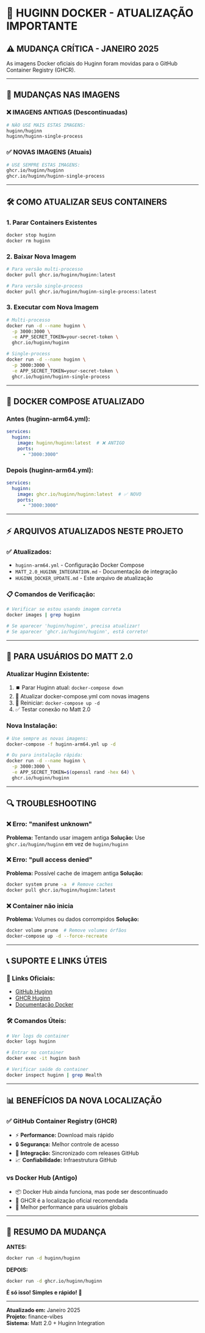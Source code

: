 # 🐳 HUGINN DOCKER - ATUALIZAÇÃO IMPORTANTE

## ⚠️ **MUDANÇA CRÍTICA - JANEIRO 2025**

As imagens Docker oficiais do Huginn foram movidas para o GitHub Container Registry (GHCR).

---

## 🔄 **MUDANÇAS NAS IMAGENS**

### **❌ IMAGENS ANTIGAS (Descontinuadas)**
```bash
# NÃO USE MAIS ESTAS IMAGENS:
huginn/huginn
huginn/huginn-single-process
```

### **✅ NOVAS IMAGENS (Atuais)**
```bash
# USE SEMPRE ESTAS IMAGENS:
ghcr.io/huginn/huginn
ghcr.io/huginn/huginn-single-process
```

---

## 🛠️ **COMO ATUALIZAR SEUS CONTAINERS**

### **1. Parar Containers Existentes**
```bash
docker stop huginn
docker rm huginn
```

### **2. Baixar Nova Imagem**
```bash
# Para versão multi-processo
docker pull ghcr.io/huginn/huginn:latest

# Para versão single-process
docker pull ghcr.io/huginn/huginn-single-process:latest
```

### **3. Executar com Nova Imagem**
```bash
# Multi-processo
docker run -d --name huginn \
  -p 3000:3000 \
  -e APP_SECRET_TOKEN=your-secret-token \
  ghcr.io/huginn/huginn

# Single-process  
docker run -d --name huginn \
  -p 3000:3000 \
  -e APP_SECRET_TOKEN=your-secret-token \
  ghcr.io/huginn/huginn-single-process
```

---

## 📝 **DOCKER COMPOSE ATUALIZADO**

### **Antes (huginn-arm64.yml):**
```yaml
services:
  huginn:
    image: huginn/huginn:latest  # ❌ ANTIGO
    ports:
      - "3000:3000"
```

### **Depois (huginn-arm64.yml):**
```yaml
services:
  huginn:
    image: ghcr.io/huginn/huginn:latest  # ✅ NOVO
    ports:
      - "3000:3000"
```

---

## ⚡ **ARQUIVOS ATUALIZADOS NESTE PROJETO**

### **✅ Atualizados:**
- `huginn-arm64.yml` - Configuração Docker Compose
- `MATT_2.0_HUGINN_INTEGRATION.md` - Documentação de integração
- `HUGINN_DOCKER_UPDATE.md` - Este arquivo de atualização

### **📋 Comandos de Verificação:**
```bash
# Verificar se estou usando imagem correta
docker images | grep huginn

# Se aparecer 'huginn/huginn', precisa atualizar!
# Se aparecer 'ghcr.io/huginn/huginn', está correto!
```

---

## 🎯 **PARA USUÁRIOS DO MATT 2.0**

### **Atualizar Huginn Existente:**
1. ⏹️ Parar Huginn atual: `docker-compose down`
2. 🔄 Atualizar docker-compose.yml com novas imagens
3. 🚀 Reiniciar: `docker-compose up -d`
4. ✅ Testar conexão no Matt 2.0

### **Nova Instalação:**
```bash
# Use sempre as novas imagens:
docker-compose -f huginn-arm64.yml up -d

# Ou para instalação rápida:
docker run -d --name huginn \
  -p 3000:3000 \
  -e APP_SECRET_TOKEN=$(openssl rand -hex 64) \
  ghcr.io/huginn/huginn
```

---

## 🔍 **TROUBLESHOOTING**

### **❌ Erro: "manifest unknown"**
**Problema:** Tentando usar imagem antiga
**Solução:** Use `ghcr.io/huginn/huginn` em vez de `huginn/huginn`

### **❌ Erro: "pull access denied"**
**Problema:** Possível cache de imagem antiga
**Solução:**
```bash
docker system prune -a  # Remove caches
docker pull ghcr.io/huginn/huginn:latest
```

### **❌ Container não inicia**
**Problema:** Volumes ou dados corrompidos
**Solução:**
```bash
docker volume prune  # Remove volumes órfãos
docker-compose up -d --force-recreate
```

---

## 📞 **SUPORTE E LINKS ÚTEIS**

### **🔗 Links Oficiais:**
- [GitHub Huginn](https://github.com/huginn/huginn)
- [GHCR Huginn](https://github.com/huginn/huginn/pkgs/container/huginn)
- [Documentação Docker](https://github.com/huginn/huginn/tree/master/docker)

### **🛠️ Comandos Úteis:**
```bash
# Ver logs do container
docker logs huginn

# Entrar no container
docker exec -it huginn bash

# Verificar saúde do container
docker inspect huginn | grep Health
```

---

## 📊 **BENEFÍCIOS DA NOVA LOCALIZAÇÃO**

### **✅ GitHub Container Registry (GHCR)**
- ⚡ **Performance:** Download mais rápido
- 🔒 **Segurança:** Melhor controle de acesso
- 🔄 **Integração:** Sincronizado com releases GitHub
- 📈 **Confiabilidade:** Infraestrutura GitHub

### **vs Docker Hub (Antigo)**
- 📦 Docker Hub ainda funciona, mas pode ser descontinuado
- 🎯 GHCR é a localização oficial recomendada
- 🚀 Melhor performance para usuários globais

---

## 🎉 **RESUMO DA MUDANÇA**

**ANTES:**
```bash
docker run -d huginn/huginn
```

**DEPOIS:**  
```bash
docker run -d ghcr.io/huginn/huginn
```

**É só isso! Simples e rápido! 🚀**

---

**Atualizado em:** Janeiro 2025  
**Projeto:** finance-vibes  
**Sistema:** Matt 2.0 + Huginn Integration

